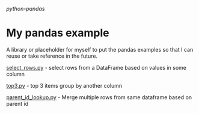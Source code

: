 _python-pandas_
# My pandas example

A library or placeholder for myself to put the pandas examples so that I can reuse or take reference in the future.

[select_rows.py](https://github.com/henrywkk/python-pandas/blob/master/select-rows/select_rows.py) - select rows from a DataFrame based on values in some column

[top3.py](https://github.com/henrywkk/python-pandas/blob/master/top3/top3.py) - top 3 items group by another column

[parent_id_lookup.py](https://github.com/henrywkk/python-pandas/blob/master/parent_id_lookup/parent_id_lookup.py) - Merge multiple rows from same dataframe based on parent id
